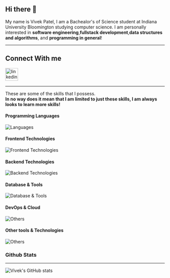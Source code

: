 ## Hi there 👋

My name is Vivek Patel, I am a Bachealor's of Science student at Indiana University Bloomington studying computer science. I am personally interested in **software engineering**,**fullstack development**,**data structures and algorithms**, and **programming in general**!
___
## Connect With me

[<img src='https://cdn.simpleicons.org/linkedin/0A66C2' alt='linkedin' height='40'>](https://www.linkedin.com/in/patevig/) &nbsp;
___
These are some of the skills that I possess.<br/>
**In no way does it mean that I am limited to just these skills, I am always looks to learn more skills!**

#### Programming Languages
![Languages](https://skillicons.dev/icons?i=java,js,ts,python,c,cpp,c#)

#### Frontend Technologies
![Frontend Technologies](https://skillicons.dev/icons?i=react,redux,nextjs,html,css)

#### Backend Technologies
![Backend Technologies](https://skillicons.dev/icons?i=nodejs,express,graphql,jest,django)

#### Database & Tools
![Database & Tools](https://skillicons.dev/icons?i=mongodb,mysql)

#### DevOps & Cloud
![Others](https://skillicons.dev/icons?i=aws)

#### Other tools & Technologies
![Others](https://skillicons.dev/icons?i=git,github,markdown,regex,vscode,visualstudio,linux,bash,vim,emacs,powershell,postman,vite,latex)

### Github Stats
___


![Vivek's GitHub stats](https://github-readme-stats.vercel.app/api?username=vivekPatel21&show_icons=true&theme=radical)
